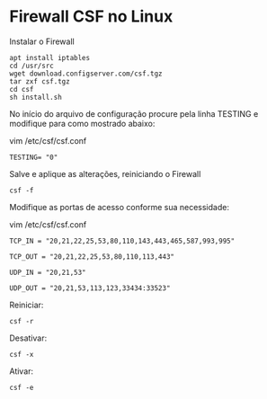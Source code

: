 # Firewall CSF no Linux

Instalar o Firewall

```
apt install iptables
cd /usr/src
wget download.configserver.com/csf.tgz
tar zxf csf.tgz
cd csf
sh install.sh
```

No início do arquivo de configuração procure pela linha TESTING e modifique para como mostrado abaixo:

vim /etc/csf/csf.conf
```
TESTING= "0"
```

Salve e aplique as alterações, reiniciando o Firewall

```
csf -f
```

Modifique as portas de acesso conforme sua necessidade:

vim /etc/csf/csf.conf
```
TCP_IN = "20,21,22,25,53,80,110,143,443,465,587,993,995"

TCP_OUT = "20,21,22,25,53,80,110,113,443"

UDP_IN = "20,21,53"

UDP_OUT = "20,21,53,113,123,33434:33523"
```

Reiniciar:
```
csf -r
```

Desativar:
```
csf -x
```

Ativar:
```
csf -e
```